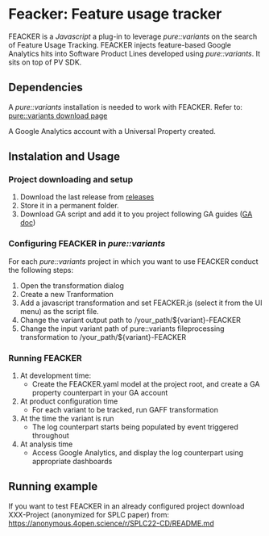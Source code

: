# Feacker: Feature usage tracker


FEACKER is a _Javascript_ a plug-in to leverage _pure::variants_ on the search of Feature Usage Tracking. FEACKER injects feature-based Google Analytics hits into Software Product Lines developed using _pure::variants_. 
It sits on top of PV SDK.

## Dependencies
A _pure::variants_ installation is needed to work with FEACKER. Refer to: [pure::variants download page](https://www.pure-systems.com/support/purevariants-download)

A Google Analytics account with a Universal Property created.

## Instalation and Usage
### Project downloading and setup
1. Download the last release from [releases](/releases)
2. Store it in a permanent folder.
3. Download GA script and add it to you project following GA guides ([GA doc](https://developers.google.com/analytics/devguides/collection/analyticsjs))

### Configuring FEACKER in _pure::variants_
For each _pure::variants_ project in which you want to use FEACKER conduct the following steps: 
1. Open the transformation dialog
2. Create a new Tranformation
3. Add a javascript transformation and set FEACKER.js (select it from the UI menu) as the script file.
4. Change the variant output path  to /your_path/${variant}-FEACKER
5. Change the input variant path of pure::variants fileprocessing transformation to /your_path/${variant}-FEACKER

### Running FEACKER
1. At development time:
     - Create the  FEACKER.yaml model at the project root, and create a GA property counterpart in your GA account
2. At product configuration time
    - For each variant to be tracked, run GAFF transformation
3. At the time the variant is run
    - The log counterpart starts being populated by event triggered throughout
4. At analysis time
    - Access Google Analytics, and display the log counterpart using appropriate dashboards

## Running example
If you want to test FEACKER in an already configured project download XXX-Project (anonymized for SPLC paper)  from:
https://anonymous.4open.science/r/SPLC22-CD/README.md
